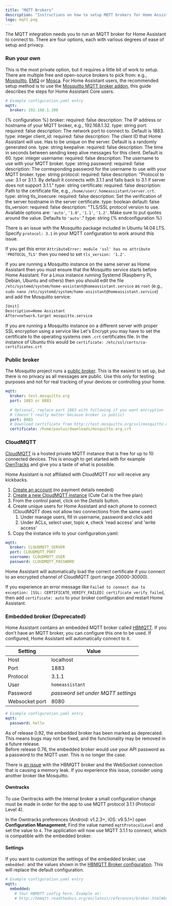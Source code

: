 ```yaml
---
title: "MQTT Brokers"
description: "Instructions on how to setup MQTT brokers for Home Assistant."
logo: mqtt.png
---
```


The MQTT integration needs you to run an MQTT broker for Home Assistant to connect to. There are four options, each with various degrees of ease of setup and privacy.

### Run your own

This is the most private option, but it requires a little bit of work to setup. There are multiple free and open-source brokers to pick from: e.g., [Mosquitto](http://mosquitto.org/), [EMQ](https://github.com/emqx/emqx) or [Mosca](http://www.mosca.io/).
For Home Assistant users, the recommended setup method is to use the [Mosquitto MQTT broker addon](/addons/mosquitto), this guide describes the steps for Home Assistant Core users.

```yaml
# Example configuration.yaml entry
mqtt:
  broker: 192.168.1.100
```

{% configuration %}
broker:
  required: false
  description: The IP address or hostname of your MQTT broker, e.g., 192.168.1.32.
  type: string
port:
  required: false
  description: The network port to connect to. Default is 1883.
  type: integer
client_id:
  required: false
  description: The client ID that Home Assistant will use. Has to be unique on the server. Default is a randomly generated one.
  type: string
keepalive:
  required: false
  description: The time in seconds between sending keep alive messages for this client. Default is 60.
  type: integer
username:
  required: false
  description: The username to use with your MQTT broker.
  type: string
password:
  required: false
  description: The corresponding password for the username to use with your MQTT broker.
  type: string
protocol:
  required: false
  description: "Protocol to use: 3.1 or 3.1.1. By default it connects with 3.1.1 and falls back to 3.1 if server does not support 3.1.1."
  type: string
certificate:
  required: false
  description: Path to the certificate file, e.g., `/home/user/.homeassistant/server.crt`.
  type: string
tls_insecure:
  required: false
  description: Set the verification of the server hostname in the server certificate.
  type: boolean
  default: false
tls_version:
  required: false
  description: "TLS/SSL protocol version to use. Available options are: `'auto'`, `'1.0'`, `'1.1'`, `'1.2'`. Make sure to put quotes around the value. Defaults to `'auto'`."
  type: string
{% endconfiguration %}

<div class='note warning'>

There is an issue with the Mosquitto package included in Ubuntu 14.04 LTS. Specify `protocol: 3.1` in your MQTT configuration to work around this issue.

If you get this error `AttributeError: module 'ssl' has no attribute 'PROTOCOL_TLS'` then you need to set `tls_version: '1.2'`.

</div>

<div class='note'>

If you are running a Mosquitto instance on the same server as Home Assistant then you must ensure that the Mosquitto service starts before Home Assistant. For a Linux instance running Systemd (Raspberry Pi, Debian, Ubuntu and others) then you should edit the file `/etc/systemd/system/home-assistant@homeassistant.service` as `root` (e.g., `sudo nano /etc/systemd/system/home-assistant@homeassistant.service`) and add the Mosquitto service:

```txt
[Unit]
Description=Home Assistant
After=network.target mosquitto.service
```

</div>

<div class='note'>

If you are running a Mosquitto instance on a different server with proper SSL encryption using a service like Let's Encrypt you may have to set the certificate to the operating systems own `.crt` certificates file. In the instance of Ubuntu this would be `certificate: /etc/ssl/certs/ca-certificates.crt`

</div>

### Public broker

The Mosquitto project runs a [public broker](http://test.mosquitto.org). This is the easiest to set up, but there is no privacy as all messages are public. Use this only for testing purposes and not for real tracking of your devices or controlling your home.

```yaml
mqtt:
  broker: test.mosquitto.org
  port: 1883 or 8883

  # Optional, replace port 1883 with following if you want encryption
  # (doesn't really matter because broker is public)
  port: 8883
  # Download certificate from http://test.mosquitto.org/ssl/mosquitto.org.crt
  certificate: /home/paulus/downloads/mosquitto.org.crt
```

### CloudMQTT

[CloudMQTT](https://www.cloudmqtt.com) is a hosted private MQTT instance that is free for up to 10 connected devices. This is enough to get started with for example [OwnTracks](/integrations/owntracks/) and give you a taste of what is possible.

<div class='note'>
Home Assistant is not affiliated with CloudMQTT nor will receive any kickbacks.
</div>

 1. [Create an account](https://customer.cloudmqtt.com/login) (no payment details needed)
 2. [Create a new CloudMQTT instance](https://customer.cloudmqtt.com/subscription/create)
    (Cute Cat is the free plan)
 3. From the control panel, click on the _Details_ button.
 4. Create unique users for Home Assistant and each phone to connect<br>(CloudMQTT does not allow two connections from the same user)
      1. Under manage users, fill in username, password and click add
      2. Under ACLs, select user, topic `#`, check 'read access' and 'write access'
 5. Copy the instance info to your configuration.yaml:

```yaml
mqtt:
  broker: CLOUDMQTT_SERVER
  port: CLOUDMQTT_PORT
  username: CLOUDMQTT_USER
  password: CLOUDMQTT_PASSWORD
```

<div class='note'>
Home Assistant will automatically load the correct certificate if you connect to an encrypted channel of CloudMQTT (port range 20000-30000).
</div>

<div class='note'>

If you experience an error message like `Failed to connect due to exception: [SSL: CERTIFICATE_VERIFY_FAILED] certificate verify failed`, then add `certificate: auto` to your broker configuration and restart Home Assistant.

</div>

### Embedded broker (Deprecated)

Home Assistant contains an embedded MQTT broker called [HBMQTT](https://pypi.python.org/pypi/hbmqtt). If you don't have an MQTT broker, you can configure this one to be used. If configured, Home Assistant will automatically connect to it.

| Setting        | Value                              |
| -------------- | ---------------------------------- |
| Host           | localhost                          |
| Port           | 1883                               |
| Protocol       | 3.1.1                              |
| User           | `homeassistant`                    |
| Password       | _password set under MQTT settings_ |
| Websocket port | 8080                               |

```yaml
# Example configuration.yaml entry
mqtt:
  password: hello
```

<div class='note warning'>
As of release 0.92, the embedded broker has been marked as deprecated. This means bugs may not be fixed, and the functionality may be removed in a future release.
</div>

<div class='note'>
Before release 0.76, the embedded broker would use your API password as a password to the MQTT user. This is no longer the case.
</div>

<div class='note warning'>

There is [an issue](https://github.com/beerfactory/hbmqtt/issues/62) with the HBMQTT broker and the WebSocket connection that is causing a memory leak. If you experience this issue, consider using another broker like Mosquitto.

</div>

#### Owntracks

To use Owntracks with the internal broker a small configuration change must be made in order for the app to use MQTT protocol 3.1.1 (Protocol Level 4).

In the Owntracks preferences (Android: v1.2.3+, iOS: v9.5.1+) open **Configuration Management**; Find the value named `mqttProtocolLevel` and set the value to `4`. The application will now use MQTT 3.1.1 to connect, which is compatible with the embedded broker.

#### Settings

If you want to customize the settings of the embedded broker, use `embedded:` and the values shown in the [HBMQTT Broker configuration](http://hbmqtt.readthedocs.org/en/latest/references/broker.html#broker-configuration). This will replace the default configuration.

```yaml
# Example configuration.yaml entry
mqtt:
  embedded:
    # Your HBMQTT config here. Example at:
    # http://hbmqtt.readthedocs.org/en/latest/references/broker.html#broker-configuration
```
